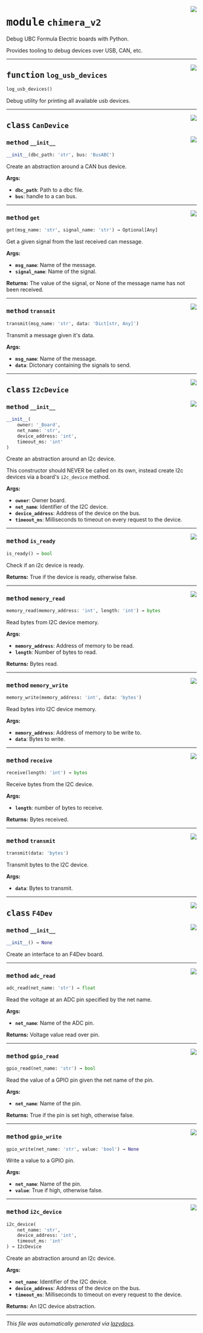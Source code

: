 <!-- markdownlint-disable -->

<a href="https://github.com/UBCFormulaElectric/Consolidated-Firmware/tree/master/firmware/chimera_v2/chimera_v2#L0"><img align="right" style="float:right;" src="https://img.shields.io/badge/-source-cccccc?style=flat-square"></a>

# <kbd>module</kbd> `chimera_v2`
Debug UBC Formula Electric boards with Python. 

Provides tooling to debug devices over USB, CAN, etc. 


---

<a href="https://github.com/UBCFormulaElectric/Consolidated-Firmware/tree/master/firmware/chimera_v2/chimera_v2/log_usb_devices#L25"><img align="right" style="float:right;" src="https://img.shields.io/badge/-source-cccccc?style=flat-square"></a>

## <kbd>function</kbd> `log_usb_devices`

```python
log_usb_devices()
```

Debug utility for printing all available usb devices. 


---

<a href="https://github.com/UBCFormulaElectric/Consolidated-Firmware/tree/master/firmware/chimera_v2/chimera_v2/CanDevice#L37"><img align="right" style="float:right;" src="https://img.shields.io/badge/-source-cccccc?style=flat-square"></a>

## <kbd>class</kbd> `CanDevice`




<a href="https://github.com/UBCFormulaElectric/Consolidated-Firmware/tree/master/firmware/chimera_v2/chimera_v2/__init__#L38"><img align="right" style="float:right;" src="https://img.shields.io/badge/-source-cccccc?style=flat-square"></a>

### <kbd>method</kbd> `__init__`

```python
__init__(dbc_path: 'str', bus: 'BusABC')
```

Create an abstraction around a CAN bus device. 



**Args:**
 
 - <b>`dbc_path`</b>:  Path to a dbc file. 
 - <b>`bus`</b>:  handle to a can bus. 




---

<a href="https://github.com/UBCFormulaElectric/Consolidated-Firmware/tree/master/firmware/chimera_v2/chimera_v2/get#L79"><img align="right" style="float:right;" src="https://img.shields.io/badge/-source-cccccc?style=flat-square"></a>

### <kbd>method</kbd> `get`

```python
get(msg_name: 'str', signal_name: 'str') → Optional[Any]
```

Get a given signal from the last received can message. 



**Args:**
 
 - <b>`msg_name`</b>:  Name of the message. 
 - <b>`signal_name`</b>:  Name of the signal. 



**Returns:**
 The value of the signal, or None of the message name has not been received. 

---

<a href="https://github.com/UBCFormulaElectric/Consolidated-Firmware/tree/master/firmware/chimera_v2/chimera_v2/transmit#L95"><img align="right" style="float:right;" src="https://img.shields.io/badge/-source-cccccc?style=flat-square"></a>

### <kbd>method</kbd> `transmit`

```python
transmit(msg_name: 'str', data: 'Dict[str, Any]')
```

Transmit a message given it's data. 



**Args:**
 
 - <b>`msg_name`</b>:  Name of the message. 
 - <b>`data`</b>:  Dictonary containing the signals to send. 


---

<a href="https://github.com/UBCFormulaElectric/Consolidated-Firmware/tree/master/firmware/chimera_v2/chimera_v2/I2cDevice#L331"><img align="right" style="float:right;" src="https://img.shields.io/badge/-source-cccccc?style=flat-square"></a>

## <kbd>class</kbd> `I2cDevice`




<a href="https://github.com/UBCFormulaElectric/Consolidated-Firmware/tree/master/firmware/chimera_v2/chimera_v2/__init__#L332"><img align="right" style="float:right;" src="https://img.shields.io/badge/-source-cccccc?style=flat-square"></a>

### <kbd>method</kbd> `__init__`

```python
__init__(
    owner: '_Board',
    net_name: 'str',
    device_address: 'int',
    timeout_ms: 'int'
)
```

Create an abstraction around an I2c device. 

This constructor should NEVER be called on its own, instead create I2c devices via a board's ``i2c_device`` method. 



**Args:**
 
 - <b>`owner`</b>:  Owner board. 
 - <b>`net_name`</b>:  Identifier of the I2C device. 
 - <b>`device_address`</b>:  Address of the device on the bus. 
 - <b>`timeout_ms`</b>:  Milliseconds to timeout on every request to the device. 




---

<a href="https://github.com/UBCFormulaElectric/Consolidated-Firmware/tree/master/firmware/chimera_v2/chimera_v2/is_ready#L353"><img align="right" style="float:right;" src="https://img.shields.io/badge/-source-cccccc?style=flat-square"></a>

### <kbd>method</kbd> `is_ready`

```python
is_ready() → bool
```

Check if an i2c device is ready. 



**Returns:**
  True if the device is ready, otherwise false. 

---

<a href="https://github.com/UBCFormulaElectric/Consolidated-Firmware/tree/master/firmware/chimera_v2/chimera_v2/memory_read#L419"><img align="right" style="float:right;" src="https://img.shields.io/badge/-source-cccccc?style=flat-square"></a>

### <kbd>method</kbd> `memory_read`

```python
memory_read(memory_address: 'int', length: 'int') → bytes
```

Read bytes from I2C device memory. 



**Args:**
 
 - <b>`memory_address`</b>:  Address of memory to be read. 
 - <b>`length`</b>:  Number of bytes to read. 



**Returns:**
 Bytes read. 

---

<a href="https://github.com/UBCFormulaElectric/Consolidated-Firmware/tree/master/firmware/chimera_v2/chimera_v2/memory_write#L448"><img align="right" style="float:right;" src="https://img.shields.io/badge/-source-cccccc?style=flat-square"></a>

### <kbd>method</kbd> `memory_write`

```python
memory_write(memory_address: 'int', data: 'bytes')
```

Read bytes into I2C device memory. 



**Args:**
 
 - <b>`memory_address`</b>:  Address of memory to be write to. 
 - <b>`data`</b>:  Bytes to write. 

---

<a href="https://github.com/UBCFormulaElectric/Consolidated-Firmware/tree/master/firmware/chimera_v2/chimera_v2/receive#L372"><img align="right" style="float:right;" src="https://img.shields.io/badge/-source-cccccc?style=flat-square"></a>

### <kbd>method</kbd> `receive`

```python
receive(length: 'int') → bytes
```

Receive bytes from the I2C device. 



**Args:**
 
 - <b>`length`</b>:  number of bytes to receive. 



**Returns:**
 Bytes received. 

---

<a href="https://github.com/UBCFormulaElectric/Consolidated-Firmware/tree/master/firmware/chimera_v2/chimera_v2/transmit#L397"><img align="right" style="float:right;" src="https://img.shields.io/badge/-source-cccccc?style=flat-square"></a>

### <kbd>method</kbd> `transmit`

```python
transmit(data: 'bytes')
```

Transmit bytes to the I2C device. 



**Args:**
 
 - <b>`data`</b>:  Bytes to transmit. 


---

<a href="https://github.com/UBCFormulaElectric/Consolidated-Firmware/tree/master/firmware/chimera_v2/chimera_v2/F4Dev#L475"><img align="right" style="float:right;" src="https://img.shields.io/badge/-source-cccccc?style=flat-square"></a>

## <kbd>class</kbd> `F4Dev`




<a href="https://github.com/UBCFormulaElectric/Consolidated-Firmware/tree/master/firmware/chimera_v2/chimera_v2/__init__#L476"><img align="right" style="float:right;" src="https://img.shields.io/badge/-source-cccccc?style=flat-square"></a>

### <kbd>method</kbd> `__init__`

```python
__init__() → None
```

Create an interface to an F4Dev board. 




---

<a href="https://github.com/UBCFormulaElectric/Consolidated-Firmware/tree/master/firmware/chimera_v2/chimera_v2/adc_read#L289"><img align="right" style="float:right;" src="https://img.shields.io/badge/-source-cccccc?style=flat-square"></a>

### <kbd>method</kbd> `adc_read`

```python
adc_read(net_name: 'str') → float
```

Read the voltage at an ADC pin specified by the net name. 



**Args:**
 
 - <b>`net_name`</b>:  Name of the ADC pin. 



**Returns:**
 Voltage value read over pin. 

---

<a href="https://github.com/UBCFormulaElectric/Consolidated-Firmware/tree/master/firmware/chimera_v2/chimera_v2/gpio_read#L240"><img align="right" style="float:right;" src="https://img.shields.io/badge/-source-cccccc?style=flat-square"></a>

### <kbd>method</kbd> `gpio_read`

```python
gpio_read(net_name: 'str') → bool
```

Read the value of a GPIO pin given the net name of the pin. 



**Args:**
 
 - <b>`net_name`</b>:  Name of the pin. 



**Returns:**
 True if the pin is set high, otherwise false. 

---

<a href="https://github.com/UBCFormulaElectric/Consolidated-Firmware/tree/master/firmware/chimera_v2/chimera_v2/gpio_write#L265"><img align="right" style="float:right;" src="https://img.shields.io/badge/-source-cccccc?style=flat-square"></a>

### <kbd>method</kbd> `gpio_write`

```python
gpio_write(net_name: 'str', value: 'bool') → None
```

Write a value to a GPIO pin. 



**Args:**
 
 - <b>`net_name`</b>:  Name of the pin. 
 - <b>`value`</b>:  True if high, otherwise false. 

---

<a href="https://github.com/UBCFormulaElectric/Consolidated-Firmware/tree/master/firmware/chimera_v2/chimera_v2/i2c_device#L314"><img align="right" style="float:right;" src="https://img.shields.io/badge/-source-cccccc?style=flat-square"></a>

### <kbd>method</kbd> `i2c_device`

```python
i2c_device(
    net_name: 'str',
    device_address: 'int',
    timeout_ms: 'int'
) → I2cDevice
```

Create an abstraction around an I2c device. 



**Args:**
 
 - <b>`net_name`</b>:  Identifier of the I2C device. 
 - <b>`device_address`</b>:  Address of the device on the bus. 
 - <b>`timeout_ms`</b>:  Milliseconds to timeout on every request to the device. 



**Returns:**
 An I2C device abstraction. 




---

_This file was automatically generated via [lazydocs](https://github.com/ml-tooling/lazydocs)._
